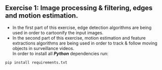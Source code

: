 ## Exercise 1: Image processing & filtering, edges and motion estimation.    
- In the first part of this exercise, edge detection algorithms are being used in order to cartoonify the input images.  
- In the second part of this exercise, motion estimation and feature extractions algorithms are being used in order to track & follow moving objects in surveillance videos.  
In order to install all ***Python*** dependencies run:
```
pip install requirements.txt
```
